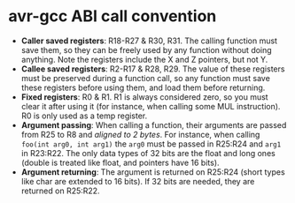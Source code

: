 # avr-gcc ABI call convention

- **Caller saved registers**: R18-R27 & R30, R31. The calling function must save them, so they can be freely used by any function without doing anything. Note the registers include the X and Z pointers, but not Y.
- **Callee saved registers**: R2-R17 & R28, R29. The value of these registers must be preserved during a function call, so any function must save these registers before using them, and load them before returning.
- **Fixed registers**: R0 & R1. R1 is always considered zero, so you must clear it after using it (for instance, when calling some MUL instruction). R0 is only used as a temp register.
- **Argument passing**: When calling a function, their arguments are passed from R25 to R8 and _aligned to 2 bytes_. For instance, when calling `foo(int arg0, int arg1)` the `arg0` must be passed in R25:R24 and `arg1` in R23:R22. The only data types of 32 bits are the float and long ones (double is treated like float, and pointers have 16 bits).
- **Argument returning**: The argument is returned on R25:R24 (short types like char are extended to 16 bits). If 32 bits are needed, they are returned on R25:R22.
